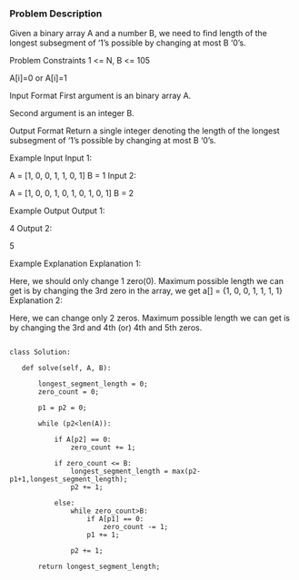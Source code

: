 ### Problem Description

Given a binary array A and a number B, we need to find length of the longest subsegment of ‘1’s possible by changing at most B ‘0’s.



Problem Constraints
 1 <= N, B <= 105

 A[i]=0 or A[i]=1



Input Format
First argument is an binary array A.

Second argument is an integer B.



Output Format
Return a single integer denoting the length of the longest subsegment of ‘1’s possible by changing at most B ‘0’s.



Example Input
Input 1:

 A = [1, 0, 0, 1, 1, 0, 1]
 B = 1
Input 2:

 A = [1, 0, 0, 1, 0, 1, 0, 1, 0, 1]
 B = 2


Example Output
Output 1:

 4
Output 2:

 5


Example Explanation
Explanation 1:

 Here, we should only change 1 zero(0). Maximum possible length we can get is by changing the 3rd zero in the array,
 we get a[] = {1, 0, 0, 1, 1, 1, 1}
Explanation 2:

 Here, we can change only 2 zeros. Maximum possible length we can get is by changing the 3rd and 4th (or) 4th and 5th zeros.
 
 
 ```
 
 class Solution:

    def solve(self, A, B):
        
        longest_segment_length = 0;
        zero_count = 0;
        
        p1 = p2 = 0;
        
        while (p2<len(A)):
            
            if A[p2] == 0:
                zero_count += 1;
            
            if zero_count <= B:
                longest_segment_length = max(p2-p1+1,longest_segment_length);
                p2 += 1;
                
            else:
                while zero_count>B:
                    if A[p1] == 0:
                        zero_count -= 1;
                    p1 += 1;
                
                p2 += 1;
        
        return longest_segment_length;
 
 ```
